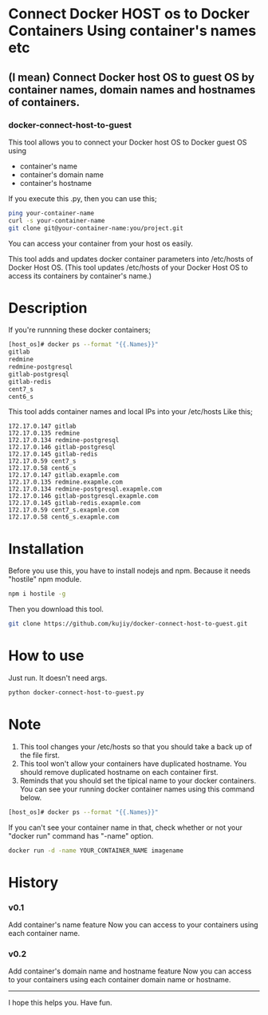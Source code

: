 
# Connect Docker HOST os to Docker Containers Using container's names etc
## (I mean) Connect Docker host OS to guest OS by container names, domain names and hostnames of containers.
### docker-connect-host-to-guest

This tool allows you to connect your Docker host OS to Docker guest OS using
- container's name
- container's domain name
- container's hostname

If you execute this .py, then you can use this;
````bash
ping your-container-name
curl -s your-container-name
git clone git@your-container-name:you/project.git
````
You can access your container from your host os easily.

This tool adds and updates docker container parameters into /etc/hosts of Docker Host OS.
(This tool updates /etc/hosts of your Docker Host OS to access its containers by container's name.)

# Description

If you're runnning these docker containers;

````bash
[host_os]# docker ps --format "{{.Names}}"
gitlab
redmine
redmine-postgresql
gitlab-postgresql
gitlab-redis
cent7_s
cent6_s
````

This tool adds container names and local IPs into your /etc/hosts Like this;

````hosts
172.17.0.147 gitlab
172.17.0.135 redmine
172.17.0.134 redmine-postgresql
172.17.0.146 gitlab-postgresql
172.17.0.145 gitlab-redis
172.17.0.59 cent7_s
172.17.0.58 cent6_s
172.17.0.147 gitlab.exapmle.com
172.17.0.135 redmine.exapmle.com
172.17.0.134 redmine-postgresql.exapmle.com
172.17.0.146 gitlab-postgresql.exapmle.com
172.17.0.145 gitlab-redis.exapmle.com
172.17.0.59 cent7_s.exapmle.com
172.17.0.58 cent6_s.exapmle.com
````

# Installation

Before you use this, you have to install nodejs and npm.
Because it needs "hostile" npm module.

````bash
npm i hostile -g
````

Then you download this tool.
````bash
git clone https://github.com/kujiy/docker-connect-host-to-guest.git
````

# How to use
Just run. It doesn't need args.

````bash
python docker-connect-host-to-guest.py
````

# Note
1. This tool changes your /etc/hosts so that you should take a back up of the file first.
1. This tool won't allow your containers have duplicated hostname.  You should remove duplicated hostname on each container first.
1. Reminds that you should set the tipical name to your docker containers.
You can see your running docker container names using this command below.

````bash
[host_os]# docker ps --format "{{.Names}}"
````

If you can't see your container name in that, check whether or not your "docker run" command has "-name" option.
````bash
docker run -d -name YOUR_CONTAINER_NAME imagename
````

# History
### v0.1
Add container's name feature
Now you can access to your containers using each container name.

### v0.2
Add container's domain name and hostname feature
Now you can access to your containers using each container domain name or hostname.

***

I hope this helps you.
Have fun.



